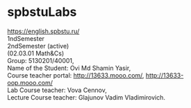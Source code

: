 # spbstuLabs
https://english.spbstu.ru/
<br>
1ndSemester
<br>
2ndSemester (active)
<br>
(02.03.01 Math&Cs)
<br>
Group: 5130201/40001,
<br>
Name of the Student: Ovi Md Shamin Yasir,
<br>
Course teacher portal: http://13633.mooo.com/, http://13633-oop.mooo.com/
<br>
Lab Course teacher: Vova Cennov,
<br>
Lecture Course teacher: Glajunov Vadim Vladimirovich.
